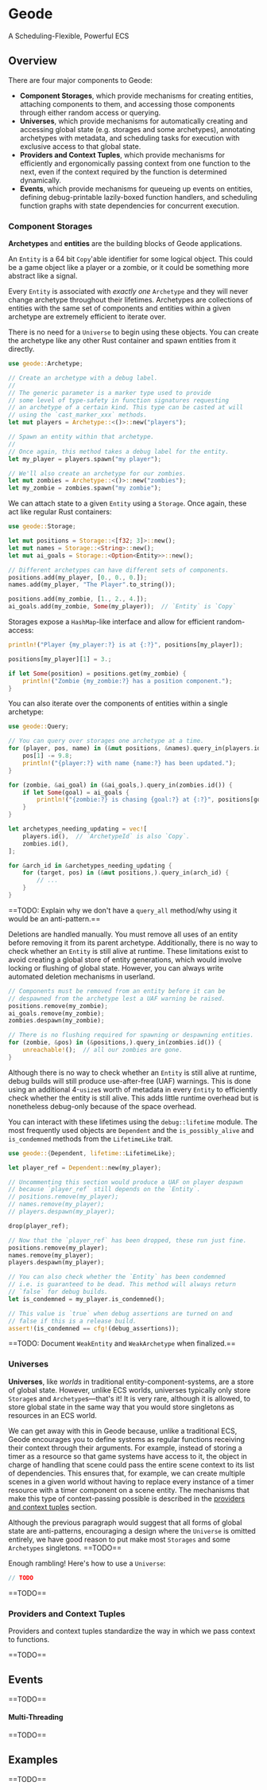# Geode

A Scheduling-Flexible, Powerful ECS

## Overview

There are four major components to Geode:

- **Component Storages**, which provide mechanisms for creating entities, attaching components to them, and accessing those components through either random access or querying.
- **Universes**, which provide mechanisms for automatically creating and accessing global state (e.g. storages and some archetypes), annotating archetypes with metadata, and scheduling tasks for execution with exclusive access to that global state.
- **Providers and Context Tuples**, which provide mechanisms for efficiently and ergonomically passing context from one function to the next, even if the context required by the function is determined dynamically.
- **Events**, which provide mechanisms for queueing up events on entities, defining debug-printable lazily-boxed function handlers, and scheduling function graphs with state dependencies for concurrent execution.

### Component Storages

**Archetypes** and **entities** are the building blocks of Geode applications.

An `Entity` is a 64 bit `Copy`'able identifier for some logical object. This could be a game object like a player or a zombie, or it could be something more abstract like a signal.

Every `Entity` is associated with *exactly one* `Archetype` and they will never change archetype throughout their lifetimes. Archetypes are collections of entities with the same set of components and entities within a given archetype are extremely efficient to iterate over.

There is no need for a `Universe` to begin using these objects. You can create the archetype like any other Rust container and spawn entities from it directly.

```rust
use geode::Archetype;

// Create an archetype with a debug label.
//
// The generic parameter is a marker type used to provide
// some level of type-safety in function signatures requesting
// an archetype of a certain kind. This type can be casted at will
// using the `cast_marker_xxx` methods.
let mut players = Archetype::<()>::new("players");

// Spawn an entity within that archetype.
//
// Once again, this method takes a debug label for the entity.
let my_player = players.spawn("my player");

// We'll also create an archetype for our zombies.
let mut zombies = Archetype::<()>::new("zombies");
let my_zombie = zombies.spawn("my zombie");
```

We can attach state to a given `Entity` using a `Storage`. Once again, these act like regular Rust containers:

```rust
use geode::Storage;

let mut positions = Storage::<[f32; 3]>::new();
let mut names = Storage::<String>::new();
let mut ai_goals = Storage::<Option<Entity>>::new();

// Different archetypes can have different sets of components.
positions.add(my_player, [0., 0., 0.]);
names.add(my_player, "The Player".to_string());

positions.add(my_zombie, [1., 2., 4.]);
ai_goals.add(my_zombie, Some(my_player));  // `Entity` is `Copy`
```

Storages expose a `HashMap`-like interface and allow for efficient random-access:

```rust
println!("Player {my_player:?} is at {:?}", positions[my_player]);

positions[my_player][1] = 3.;

if let Some(position) = positions.get(my_zombie) {
	println!("Zombie {my_zombie:?} has a position component.");
}
```

You can also iterate over the components of entities within a single archetype:

```rust
use geode::Query;

// You can query over storages one archetype at a time.
for (player, pos, name) in (&mut positions, &names).query_in(players.id()) {
	pos[1] -= 9.8;
	println!("{player:?} with name {name:?} has been updated.");
}

for (zombie, &ai_goal) in (&ai_goals,).query_in(zombies.id()) {
	if let Some(goal) = ai_goals {
		println!("{zombie:?} is chasing {goal:?} at {:?}", positions[goal]);
	}
}

let archetypes_needing_updating = vec![
	players.id(),  // `ArchetypeId` is also `Copy`.
	zombies.id(),
];

for &arch_id in &archetypes_needing_updating {
	for (target, pos) in (&mut positions,).query_in(arch_id) {
		// ...
	}
}
```

==TODO: Explain why we don't have a `query_all` method/why using it would be an anti-pattern.==

Deletions are handled manually. You must remove all uses of an entity before removing it from its parent archetype. Additionally, there is no way to check whether an `Entity` is still alive at runtime. These limitations exist to avoid creating a global store of entity generations, which would involve locking or flushing of global state. However, you can always write automated deletion mechanisms in userland.

```rust
// Components must be removed from an entity before it can be
// despawned from the archetype lest a UAF warning be raised.
positions.remove(my_zombie);
ai_goals.remove(my_zombie);
zombies.despawn(my_zombie);

// There is no flushing required for spawning or despawning entities.
for (zombie, &pos) in (&positions,).query_in(zombies.id()) {
	unreachable!();  // all our zombies are gone.
}
```

Although there is no way to check whether an `Entity` is still alive at runtime, debug builds will still produce use-after-free (UAF) warnings. This is done using an additional 4-`usize`s worth of metadata in every `Entity` to efficiently check whether the entity is still alive. This adds little runtime overhead but is nonetheless debug-only because of the space overhead.

You can interact with these lifetimes using the `debug::lifetime` module. The most frequently used objects are `Dependent` and the `is_possibly_alive` and `is_condemned` methods from the `LifetimeLike` trait.

```rust
use geode::{Dependent, lifetime::LifetimeLike};

let player_ref = Dependent::new(my_player);

// Uncommenting this section would produce a UAF on player despawn
// because `player_ref` still depends on the `Entity`.
// positions.remove(my_player);
// names.remove(my_player);
// players.despawn(my_player);

drop(player_ref);

// Now that the `player_ref` has been dropped, these run just fine.
positions.remove(my_player);
names.remove(my_player);
players.despawn(my_player);

// You can also check whether the `Entity` has been condemned
// i.e. is guaranteed to be dead. This method will always return
// `false` for debug builds.
let is_condemned = my_player.is_condemned();

// This value is `true` when debug assertions are turned on and
// false if this is a release build.
assert!(is_condemned == cfg!(debug_assertions));
```

==TODO: Document `WeakEntity` and `WeakArchetype` when finalized.==

### Universes

**Universes**, like *worlds* in traditional entity-component-systems, are a store of global state. However, unlike ECS worlds, universes typically only store `Storage`s and `Archetype`s—that's it! It is very rare, although it is allowed, to store global state in the same way that you would store singletons as resources in an ECS world.

We can get away with this in Geode because, unlike a traditional ECS, Geode encourages you to define systems as regular functions receiving their context through their arguments. For example, instead of storing a timer as a resource so that game systems have access to it, the object in charge of handling that scene could pass the entire scene context to its list of dependencies. This ensures that, for example, we can create multiple scenes in a given world without having to replace every instance of a timer resource with a timer component on a scene entity. The mechanisms that make this type of context-passing possible is described in the [providers and context tuples](#providers-and-context-tuples) section.

Although the previous paragraph would suggest that all forms of global state are anti-patterns, encouraging a design where the `Universe` is omitted entirely, we have good reason to put make most `Storages` and some `Archetypes` singletons. ==TODO==

Enough rambling! Here's how to use a `Universe`:

```rust
// TODO
```

==TODO==

### Providers and Context Tuples

Providers and context tuples standardize the way in which we pass context to functions.

==TODO==

## Events

==TODO==

#### Multi-Threading

==TODO==

## Examples

==TODO==

